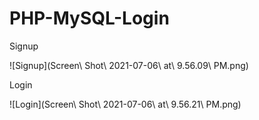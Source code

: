 # PHP-MySQL-Login

Signup

![Signup](Screen\ Shot\ 2021-07-06\ at\ 9.56.09\ PM.png)

Login

![Login](Screen\ Shot\ 2021-07-06\ at\ 9.56.21\ PM.png)
